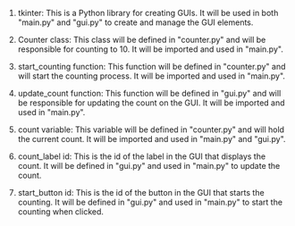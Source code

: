 1. tkinter: This is a Python library for creating GUIs. It will be used in both "main.py" and "gui.py" to create and manage the GUI elements.

2. Counter class: This class will be defined in "counter.py" and will be responsible for counting to 10. It will be imported and used in "main.py".

3. start_counting function: This function will be defined in "counter.py" and will start the counting process. It will be imported and used in "main.py".

4. update_count function: This function will be defined in "gui.py" and will be responsible for updating the count on the GUI. It will be imported and used in "main.py".

5. count variable: This variable will be defined in "counter.py" and will hold the current count. It will be imported and used in "main.py" and "gui.py".

6. count_label id: This is the id of the label in the GUI that displays the count. It will be defined in "gui.py" and used in "main.py" to update the count.

7. start_button id: This is the id of the button in the GUI that starts the counting. It will be defined in "gui.py" and used in "main.py" to start the counting when clicked.
